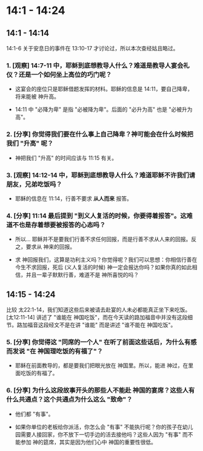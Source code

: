 # 14:1 - 14:24 

## 14:1 - 14:14 

14:1-6 关于安息日的事件在 13:10-17 才讨论过，所以本次查经姑且略过。

### 1. [观察] 14:7-11 中，耶稣到底想教导人什么？难道是教导人宴会礼仪？还是一个如何坐上高位的巧门呢？

* 这宴会的座位只是耶稣借题发挥的材料。耶稣的信息是 14:11，要自己降卑，将来能被 神升高。

* 14:11 中 "必降为卑" 是指 "必被降为卑"。后面的 "必升为高" 也是 "必被升为高"。 

### 2. [分享] 你觉得我们要在什么事上自己降卑？神可能会在什么时候把我们 "升高" 呢？

* 神把我们 "升高" 的时间应该与 11:15 有关。

### 3. [观察] 14:12-14 中，耶稣到底想教导人什么？难道耶稣不许我们请朋友，兄弟吃饭吗？

* 耶稣的信息在 11:14，行善不要求 **从人而来** 报答。

### 4. [分享] 11:14 最后提到 "到义人复活的时候，你要得着报答"。这难道不也是存着想要被报答的心态吗？

* 所以... 耶稣并不是要我们行善不求任何回报，而是行善不求从人来的回报。反之，要求从 神来的回报。

* 求 神回报我们，这算是功利主义吗？你觉得呢？我们可以思想：你相信行善在今生不求回报，死后 (义人复活的时候) 神一定会报达你吗？如果你真的如此相信，并且一辈子默默行善，难道不是 神所喜悦的吗？

## 14:15 - 14:24 

比较 太22:1-14，我们知道这些后来被请去赴宴的人未必都能真正坐下来吃饭。[太12:11-14] 讲述了 "谁能在 神国吃饭"，而在今天读的路加福音中并没有这段细节。路加福音这段经文不是在讲 "谁能" 而是讲述 "谁不能在 神国吃饭"。

### 5. [分享] 你觉得这 "同席的一个人" 在听了前面这些话后，为什么有感而发说 "在 神国理吃饭的有福了"？

* 耶稣在前面教导的，都是要我们把眼光放在 神国里。所以，能进 神过，在里面吃饭的有福了。

### 6. [分享] 为什么这段故事开头的那些人不能赴 神国的宴席？这些人有什么共通点？这个共通点为什么这么 "致命"？

* 他们都 "有事"。

* 如果你单位的老板给你派活，你怎么会 "有事" 不能执行呢？你的孩子在幼儿园需要人接回家，你不放下一切手边的活去接他吗？这些人因为 "有事" 而不能参加 神的筵席，其实是因为他们心中 神国的重要性很低。
